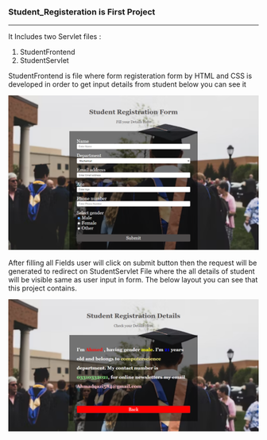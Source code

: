 <h3>Student_Registeration is First Project </h3>
<hr size="1">

It Includes two Servlet files :
1) StudentFrontend
2) StudentServlet

StudentFrontend is file where form registeration form by HTML and CSS is developed in order to get input details from student below you can see it 

![studentFrontendScreenshot](https://github.com/Ahmadqazi584/Module-3-Java-SEE/blob/main/StudentFrontendScreenShot.png)

After filling all Fields user will click on submit button then the request will be generated to redirect on StudentServlet File where the all details of student will be visible same as user input in form. The below layout you can see that this project contains.

![studentServletScreenshot](https://github.com/Ahmadqazi584/Module-3-Java-SEE/blob/main/StudentServletScreenshot.png)
